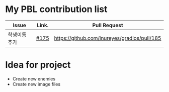 My PBL contribution list
========================

| Issue                    | Link.   | Pull Request |
|--------------------------|---------|--------------|
| 학생이름 추가    | [#175](https://github.com/inureyes/gradios/issues/175) | https://github.com/inureyes/gradios/pull/185 |

Idea for project
================

 * Create new enemies
 * Create new image files
